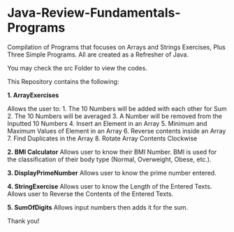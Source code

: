 # Java-Review-Fundamentals-Programs
Compilation of Programs that focuses on Arrays and Strings Exercises, Plus Three Simple Programs. All are created as a Refresher of Java.

You may check the src Folder to view the codes.

This Repository contains the following:

**1. ArrayExercises**

   Allows the user to:
        1. The 10 Numbers will be added with each other for Sum
        2. The 10 Numbers will be averaged
        3. A Number will be removed from the Inputted 10 Numbers
        4. Insert an Element in an Array
        5. Minimum and Maximum Values of Element in an Array
        6. Reverse contents inside an Array
        7. Find Duplicates in the Array
        8. Rotate Array Contents Clockwise
   
**2. BMI Calculator**
   Allows user to know their BMI Number.
   BMI is used for the classification of their body type (Normal, Overweight, Obese, etc.).
   
**3. DisplayPrimeNumber**
   Allows user to know the prime number entered.
   
**4. StringExercise**
   Allows user to know the Length of the Entered Texts.
   Allows user to Reverse the Contents of the Entered Texts.
   
**5. SumOfDigits**
   Allows input numbers then adds it for the sum.
   
   Thank you!
